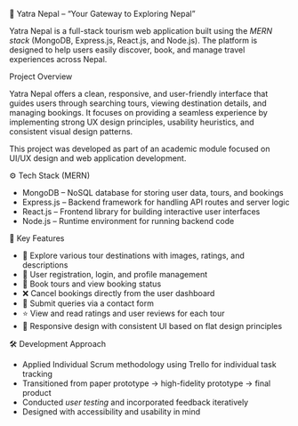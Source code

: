 🌄 Yatra Nepal – “Your Gateway to Exploring Nepal”

Yatra Nepal is a full-stack tourism web application built using the *MERN stack* (MongoDB, Express.js, React.js, and Node.js). The platform is designed to help users easily discover, book, and manage travel experiences across Nepal.

Project Overview

Yatra Nepal offers a clean, responsive, and user-friendly interface that guides users through searching tours, viewing destination details, and managing bookings. It focuses on providing a seamless experience by implementing strong UX design principles, usability heuristics, and consistent visual design patterns.

This project was developed as part of an academic module focused on UI/UX design and web application development.

⚙️ Tech Stack (MERN)

- MongoDB – NoSQL database for storing user data, tours, and bookings  
- Express.js – Backend framework for handling API routes and server logic  
- React.js – Frontend library for building interactive user interfaces  
- Node.js – Runtime environment for running backend code

🚀 Key Features

- 🧭 Explore various tour destinations with images, ratings, and descriptions  
- 👤 User registration, login, and profile management  
- 📝 Book tours and view booking status  
- ❌ Cancel bookings directly from the user dashboard  
- 💬 Submit queries via a contact form  
- ⭐ View and read ratings and user reviews for each tour  
- 🎨 Responsive design with consistent UI based on flat design principles  

🛠️ Development Approach

- Applied Individual Scrum methodology using Trello for individual task tracking  
- Transitioned from paper prototype → high-fidelity prototype → final product  
- Conducted *user testing* and incorporated feedback iteratively  
- Designed with accessibility and usability in mind  

